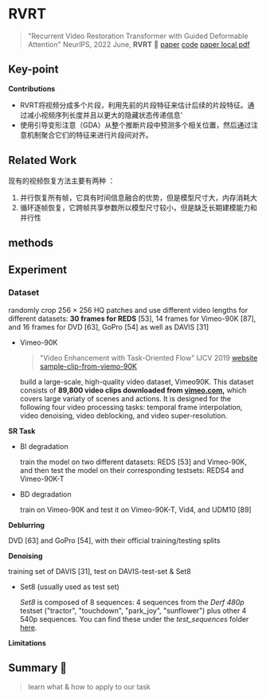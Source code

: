 # RVRT

> "Recurrent Video Restoration Transformer with Guided Deformable Attention" NeurlPS, 2022 June, **RVRT** :statue_of_liberty:
> [paper](https://arxiv.org/abs/2206.02146) [code](https://github.com/JingyunLiang/RVRT?utm_source=catalyzex.com)
> [paper local pdf](./2022_06_NeurIPS_RVRT_Recurrent-Video-Restoration-Transformer-with-Guided-Deformable-Attention.pdf)

## **Key-point**

**Contributions**

- RVRT将视频分成多个片段，利用先前的片段特征来估计后续的片段特征。通过减小视频序列长度并且以更大的隐藏状态传递信息'
- 使用引导变形注意（GDA）从整个推断片段中预测多个相关位置，然后通过注意机制聚合它们的特征来进行片段间对齐。



## **Related Work**

现有的视频恢复方法主要有两种 ：

1. 并行恢复所有帧，它具有时间信息融合的优势，但是模型尺寸大，内存消耗大
2. 循环逐帧恢复，它跨帧共享参数所以模型尺寸较小，但是缺乏长期建模能力和并行性

## **methods**

## **Experiment**

### Dataset

randomly crop 256 × 256 HQ patches and use different video lengths for different datasets: **30 frames for REDS** [53], 14 frames for Vimeo-90K [87], and 16 frames for DVD [63], GoPro [54] as well as DAVIS [31]

- Vimeo-90K

  > "Video Enhancement with Task-Oriented Flow" IJCV 2019
  > [website](http://toflow.csail.mit.edu/) [sample-clip-from-viemo-90K](https://data.csail.mit.edu/tofu/dataset.html)

  build a large-scale, high-quality video dataset, Vimeo90K. This dataset consists of **89,800 video clips downloaded from [vimeo.com](http://toflow.csail.mit.edu/vimeo.com),** which covers large variaty of scenes and actions. It is designed for the following four video processing tasks: temporal frame interpolation, video denoising, video deblocking, and video super-resolution.

**SR Task**

- BI degradation

  train the model on two different datasets: REDS [53] and Vimeo-90K, and then test the model on their corresponding testsets: REDS4 and Vimeo-90K-T

- BD degradation

  train on Vimeo-90K and test it on Vimeo-90K-T, Vid4, and UDM10 [89]

**Deblurring**

DVD [63] and GoPro [54], with their official training/testing splits

**Denoising**

training set of DAVIS [31], test on DAVIS-test-set & Set8 

- Set8 (usually used as test set)

  *Set8* is composed of 8 sequences: 4 sequences from the *Derf 480p* testset ("tractor", "touchdown", "park_joy", "sunflower") plus other 4 540p sequences. You can find these under the *test_sequences* folder [here](https://drive.google.com/drive/folders/11chLkbcX-oKGLOLONuDpXZM2-vujn_KD?usp=sharing).



**Limitations**

## **Summary :star2:**

> learn what & how to apply to our task